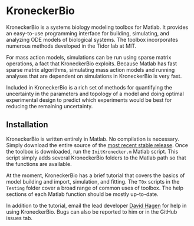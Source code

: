 KroneckerBio
============

KroneckerBio is a systems biology modeling toolbox for Matlab. It provides an easy-to-use programming interface for building, simulating, and analyzing ODE models of biological systems. The toolbox incorporates numerous methods developed in the Tidor lab at MIT.

For mass action models, simulations can be run using sparse matrix operations, a fact that KroneckerBio exploits. Because Matlab has fast sparse matrix algorithms, simulating mass action models and running analyses that are dependent on simulations in KroneckerBio is very fast.

Included in KroneckerBio is a rich set of methods for quantifying the uncertainty in the parameters and topology of a model and doing optimal experimental design to predict which experiments would be best for reducing the remaining uncertainty.

Installation
------------

KroneckerBio is written entirely in Matlab. No compilation is necessary. Simply download the entire source of the [most recent stable release](https://github.com/kroneckerbio/kroneckerbio/archive/stable.zip). Once the toolbox is downloaded, run the `InitKronecker.m` Matlab script. This script simply adds several KroneckerBio folders to the Matlab path so that the functions are available.

At the moment, KroneckerBio has a brief tutorial that covers the basics of model building and import, simulation, and fitting. The `T0x` scripts in the `Testing` folder cover a broad range of common uses of toolbox. The help sections of each Matlab function should be mostly up-to-date.

In addition to the tutorial, email the lead developer [David Hagen](`david@drhagen.com`) for help in using KroneckerBio. Bugs can also be reported to him or in the GitHub issues tab.
